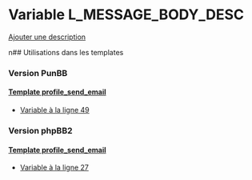 # Variable L_MESSAGE_BODY_DESC
[Ajouter une description](https://fa-tvars.appspot.com/L_MESSAGE_BODY_DESC)

n## Utilisations dans les templates

### Version PunBB

#### [Template profile_send_email](punbb/profile_send_email.md)
* [Variable à la ligne 49](../punbb/profile_send_email.tpl#L49)

### Version phpBB2

#### [Template profile_send_email](subsilver/profile_send_email.md)
* [Variable à la ligne 27](../subsilver/profile_send_email.tpl#L27)
